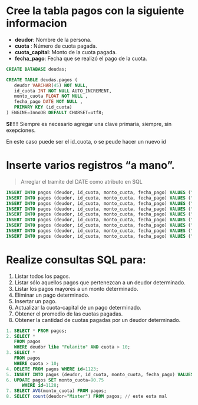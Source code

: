 # Cree la tabla **pagos** con la siguiente informacion 

- **deudor**: Nombre de la persona.
- **cuota** : Número de cuota pagada.
- **cuota_capital**: Monto  de la cuota pagada.
- **fecha_pago**: Fecha que se realizó el pago de la cuota.

~~~ sql
CREATE DATABASE deudas;

CREATE TABLE deudas.pagos (
   deudor VARCHAR(45) NOT NULL,
   id_cuota INT NOT NULL AUTO_INCREMENT,
   monto_cuota FLOAT NOT NULL ,  
   fecha_pago DATE NOT NULL , 
   PRIMARY KEY (id_cuota)
) ENGINE=InnoDB DEFAULT CHARSET=utf8;
~~~

**SI**!!!!! Siempre es necesario agregar una clave primaria, siempre, sin exepciones.

En este caso puede ser el id_cuota, o se peude hacer un nuevo id

# Inserte varios registros “a mano”.
> Arreglar el tramite del DATE como atributo en SQL
~~~~ sql
INSERT INTO pagos (deudor, id_cuota, monto_cuota, fecha_pago) VALUES ("Pepe", 1123, 9.95, 1);
INSERT INTO pagos (deudor, id_cuota, monto_cuota, fecha_pago) VALUES ("Fulano", 1124, 11.95, 1);
INSERT INTO pagos (deudor, id_cuota, monto_cuota, fecha_pago) VALUES ("Jose", 1125, 14.95, 1);
INSERT INTO pagos (deudor, id_cuota, monto_cuota, fecha_pago) VALUES ("Jepeto", 1126, 19.95, 1);
INSERT INTO pagos (deudor, id_cuota, monto_cuota, fecha_pago) VALUES ("Milton", 1127, 3.25, 1);
INSERT INTO pagos (deudor, id_cuota, monto_cuota, fecha_pago) VALUES ("Ana", 1128, 29.95, 1);
INSERT INTO pagos (deudor, id_cuota, monto_cuota, fecha_pago) VALUES ("Mister", 1129, 9.95, 1);
INSERT INTO pagos (deudor, id_cuota, monto_cuota, fecha_pago) VALUES ("Daniel", 1130, 2.50, 1);
INSERT INTO pagos (deudor, id_cuota, monto_cuota, fecha_pago) VALUES ("Freddy", 1131, 7.95, 1);
~~~~

# Realize consultas SQL para:

1. Listar todos los pagos.
2. Listar sólo aquellos pagos que pertenezcan a un deudor determinado.
3. Listar los pagos mayores a un monto determinado.
4. Eliminar un pago determinado.
5. Insertar un pago.
6. Actualizar la cuota-capital de un pago determinado.
7. Obtener el promedio de las cuotas pagadas.
8. Obtener la cantidad de cuotas pagadas por un deudor determinado.

~~~ sql
1. SELECT * FROM pagos;
2. SELECT *
   FROM pagos
   WHERE deudor like "Fulanito" AND cuota > 10;
3. SELECT *
   FROM pagos
   WHERE cuota > 10;
4. DELETE FROM pagos WHERE id=1123;
5. INSERT INTO pagos (deudor, id_cuota, monto_cuota, fecha_pago) VALUES ("Ana", 1228, 29.95, DATE);
6. UPDATE pagos SET monto_cuota=90.75
      WHERE id=1128;
7. SELECT AVG(monto_cuota) FROM pagos;
8. SELECT count(deudor="Mister") FROM pagos; // este esta mal
~~~

